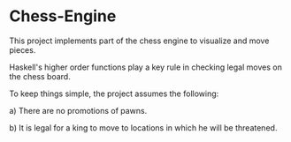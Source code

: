 # Chess-Engine
This project implements part of the chess engine to visualize and move pieces.

Haskell's higher order functions play a key rule in checking legal moves on the chess board.


To keep things simple, the project assumes the following:

a) There are no promotions of pawns.

b) It is legal for a king to move to locations in which he will be threatened.
